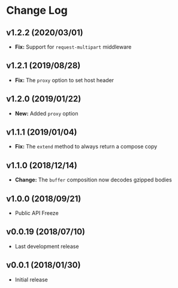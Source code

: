 
# Change Log

## v1.2.2 (2020/03/01)
- **Fix:** Support for `request-multipart` middleware

## v1.2.1 (2019/08/28)
- **Fix:** The `proxy` option to set host header

## v1.2.0 (2019/01/22)
- **New:** Added `proxy` option

## v1.1.1 (2019/01/04)
- **Fix:** The `extend` method to always return a compose copy

## v1.1.0 (2018/12/14)
- **Change:** The `buffer` composition now decodes gzipped bodies

## v1.0.0 (2018/09/21)
- Public API Freeze

## v0.0.19 (2018/07/10)
- Last development release

## v0.0.1 (2018/01/30)
- Initial release
